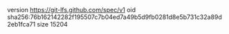 version https://git-lfs.github.com/spec/v1
oid sha256:76b162142282f195507c7b04ed7a49b5d9fb0281d8e5b731c32a89d2eb1fca71
size 15204
